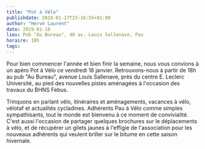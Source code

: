 ```yaml
---
title: "Pot à Vélo"
publishdate: 2019-01-17T23:16:55+01:00
author: "Hervé Laurent"
date: 2019-01-18
lieu: Pub "Au Bureau", 40 av. Louis Sallenave, Pau
horaire: 18h
tags:
---
```


Pour bien commencer l'année et bien finir la semaine, nous vous convions à un apéro
Pot à Vélo ce vendredi 18 janvier. Retrouvons-nous à partir de 18h au pub "Au 
Bureau", avenue Louis Sallenave, près du centre E. Leclerc Université, au pied 
des nouvelles pistes aménagées à l'occasion des travaux du BHNS Fébus.

<!--more-->

Trinquons en parlant vélo, itinéraires et aménagements, vacances à vélo, 
vélotaf et actualités cycladines. Adhérents Pau à Vélo comme simples 
sympathisants, tout le monde est bienvenu à ce moment de convivialité.
C'est aussi l'occasion de partager quelques brochures sur le déplacements à 
vélo, et de récupérer un gilets jaunes à l'effigie de l'association pour les 
nouveaux adhérents qui veulent briller sur le bitume en cette saison hivernale.